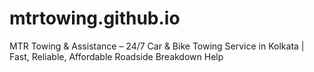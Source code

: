 # mtrtowing.github.io
MTR Towing &amp; Assistance – 24/7 Car &amp; Bike Towing Service in Kolkata | Fast, Reliable, Affordable Roadside Breakdown Help
